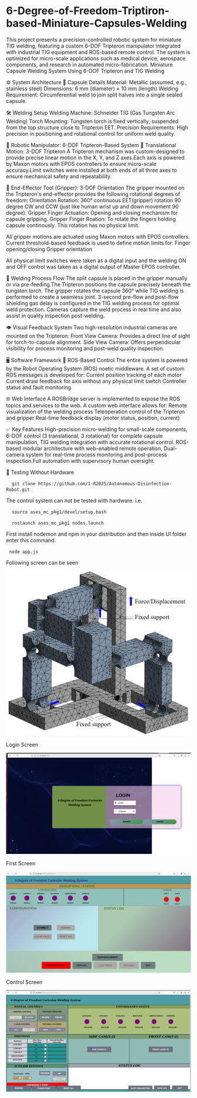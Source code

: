 # 6-Degree-of-Freedom-Triptiron-based-Miniature-Capsules-Welding
This project presents a precision-controlled robotic system for miniature TIG welding, featuring a custom 6-DOF Tripteron manipulator integrated with industrial TIG equipment and ROS-based remote control. The system is optimized for micro-scale applications such as medical device, aerospace components, and research in automated micro-fabrication.
Miniature Capsule Welding System Using 6-DOF Tripteron and TIG Welding

⚙️ System Architecture
🔩 Capsule Details
Material: Metallic (assumed, e.g., stainless steel)
Dimensions: 6 mm (diameter) × 10 mm (length)
Welding Requirement: Circumferential weld to join split halves into a single sealed capsule.

🛠 Welding Setup
Welding Machine: Schneider TIG (Gas Tungsten Arc Welding)
Torch Mounting: Tungsten torch is fixed vertically, suspended from the top structure close to Tripteron EET.
Precision Requirements: High precision in positioning and rotational control for uniform weld quality.

🤖 Robotic Manipulator: 6-DOF Tripteron-Based System
🧭 Translational Motion: 3-DOF Tripteron
A Tripteron mechanism was custom-designed to provide precise linear motion in the X, Y, and Z axes.Each axis is powered by Maxon motors with EPOS controllers to ensure micro-scale accuracy.Limit switches were installed at both ends of all three axes to ensure mechanical safety and repeatability.

🧠 End-Effector Tool (Gripper): 3-DOF Orientation
The gripper mounted on the Tripteron's end-effector provides the following rotational degrees of freedom:
Orientation Rotation: 360° continuous EET(gripper) rotation 90 degree CW and CCW (just like human wrist up and down movement 90 degree).
Gripper Finger Actuation: Opening and closing mechanism for capsule gripping.
Gripper Finger Roation: To rotate the fingers holding capsule continously. This rotation has no physical limit.

All gripper motions are actuated using Maxon motors with EPOS controllers.
Current threshold-based feedback is used to define motion limits for:
Finger opening/closing
Gripper orientation

All physical limit switches were taken as a digital input and the welding ON and OFF control was taken as a digital output of Master EPOS controller.

🧪 Welding Process Flow
The split capsule is placed in the gripper manually or via pre-feeding.The Tripteron positions the capsule precisely beneath the tungsten torch. The gripper rotates the capsule 360° while TIG welding is performed to create a seamless joint.
3-second pre-flow and post-flow shielding gas delay is configured in the TIG welding process for optimal weld protection. Cameras capture the weld process in real time and also assist in quality inspection post-welding.

👁️ Visual Feedback System
Two high-resolution industrial cameras are mounted on the Tripteron:
Front View Camera: Provides a direct line of sight for torch-to-capsule alignment.
Side View Camera: Offers perpendicular visibility for process monitoring and post-weld quality inspection.

🖥️ Software Framework
🤖 ROS-Based Control
The entire system is powered by the Robot Operating System (ROS) noetic middleware. A set of custom ROS messages is developed for:
Current position tracking of each motor
Current draw feedback for axis without any physical limit switch
Controller status and fault monitoring

🌐 Web Interface
A ROSBridge server is implemented to expose the ROS topics and services to the web. A custom web interface allows for:
Remote visualization of the welding process
Teleoperation control of the Tripteron and gripper
Real-time feedback display (motor status, position, current)

✅ Key Features
High-precision micro-welding for small-scale components, 6-DOF control (3 translational, 3 rotational) for complete capsule manipulation, TIG welding integration with accurate rotational control. ROS-based modular architecture with web-enabled remote operation, Dual-camera system for real-time process monitoring and post-process inspection.Full automation with supervisory human oversight.

🧪 Testing Without Hardware
<pre> <code> git clone https://github.com/I-R2025/Autonomous-Disinfection-Robot.git</code> </pre>

The control system can not be tested with hardware. i.e.
<pre> <code> source ases_mc_pkg1/devel/setup.bash</code> </pre>
<pre> <code> roslaunch ases_mc_pkg1 nodes.launch </code> </pre>

First install nodemon and npm in your distribution and then inside UI folder enter this command.
<pre> <code>node app.js</code> </pre>

Following screen can be seen


![Alt text](Tripteron.png)

Login Screen

![Alt text](Login-screen.png)

First Screen


![Alt text](connection-screen.png)

Control Screen

![Alt text](control-screen.png)


